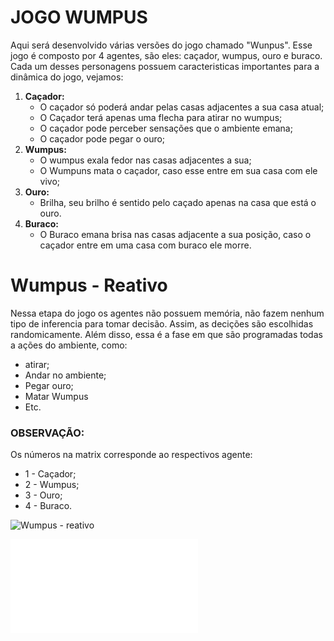 # JOGO WUMPUS
Aqui será desenvolvido várias versões do jogo chamado "Wunpus". Esse jogo é composto por 4 agentes, são eles: caçador, wumpus, ouro e buraco. Cada um desses personagens possuem caracteristicas importantes para a dinâmica do jogo, vejamos:
1. **Caçador:**
   * O caçador só poderá andar pelas casas adjacentes a sua casa atual;
   * O Caçador terá apenas uma flecha para atirar no wumpus;
   * O caçador pode perceber sensações que o ambiente emana;
   * O caçador pode pegar o ouro;
2. **Wumpus:**
   * O wumpus exala fedor nas casas adjacentes a sua;
   * O Wumpuns mata o caçador, caso esse entre em sua casa com ele vivo;
3. **Ouro:**
   * Brilha, seu brilho é sentido pelo caçado apenas na casa que está o ouro.
4. **Buraco:**
   * O Buraco emana brisa nas casas adjacente a sua posição, caso o caçador entre em uma casa com buraco ele morre.
  
# Wumpus - Reativo
Nessa etapa do jogo os agentes não possuem memória, não fazem nenhum tipo de inferencia para tomar decisão. Assim, as decições são escolhidas randomicamente. Além disso, essa é a fase em que são programadas todas a ações do ambiente, como:
  + atirar;
  + Andar no ambiente;
  + Pegar ouro;
  + Matar Wumpus
  + Etc.
  

### **OBSERVAÇÃO:**
Os números na matrix corresponde ao respectivos agente:

  * 1 - Caçador;
  * 2 - Wumpus;
  * 3 - Ouro;
  * 4 - Buraco.
  
![Wumpus - reativo](Docs/Wumpus-reativo.GIF)

![Descrição breve do projeto](Docs/Breve_relatorio_Proj_Wumpus.pdf)
  
  
  
  
